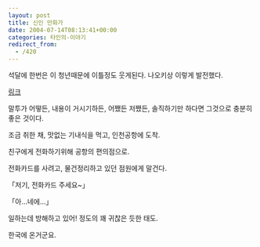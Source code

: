 ```yaml
---
layout: post
title: 신인 만화가
date: 2004-07-14T08:13:41+00:00
categories: 타인의-이야기
redirect_from:
  - /420
---
```


석달에 한번은 이 청년때문에 이틀정도 웃게된다. 나오키상 이렇게 발전했다.

<a href=http://www.naokis.net/gul/gul.htm>링크</a>

말투가 어떻든, 내용이 거시기하든, 어쨌든 저쨌든, 솔직하기만 하다면 그것으로 충분히 좋은 것이다.

> 

조금 취한 채, 맛없는 기내식을 먹고, 인천공항에 도착.

친구에게 전화하기위해 공항의 편의점으로.

전화카드를 사려고, 물건정리하고 있던 점원에게 말건다.

「저기, 전화카드 주세요~」

「아...네에...」

일하는데 방해하고 있어! 정도의 꽤 귀찮은 듯한 태도.

한국에 온거군요.


<div id=comments>
</div>
